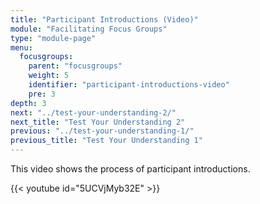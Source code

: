```yaml
---
title: "Participant Introductions (Video)"
module: "Facilitating Focus Groups"
type: "module-page"
menu:
  focusgroups:
    parent: "focusgroups"
    weight: 5
    identifier: "participant-introductions-video"
    pre: 3
depth: 3
next: "../test-your-understanding-2/"
next_title: "Test Your Understanding 2"
previous: "../test-your-understanding-1/"
previous_title: "Test Your Understanding 1"
---
```

<div class="focusgroups"><div class="pageblock"><p>This video shows the process of participant introductions.</p>

{{< youtube id="5UCVjMyb32E" >}}</div></div>